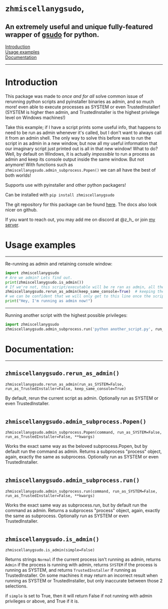 `zhmiscellanygsudo`,
===


An extremely useful and unique fully-featured wrapper of [gsudo](https://github.com/gerardog/gsudo) for python.
---

[Introduction](https://github.com/zen-ham/zhmiscellanygsudo/tree/master#Introduction) \
[Usage examples](https://github.com/zen-ham/zhmiscellanygsudo/tree/master#Usage-examples) \
[Documentation](https://github.com/zen-ham/zhmiscellanygsudo/tree/master#Documentation)

---

Introduction
===

This package was made to *once and for all* solve common issue of rerunning python scripts and pyinstaller binaries as admin, and so much more! even able to execute processes as SYSTEM or even TrustedInstaller! (SYSTEM is higher then admin, and TrustedInstaller is the highest privilege level on Windows machines!)

Take this example; if I have a script prints some useful info, that happens to need to be run as admin whenever it's called, but I don't want to always call it from an admin shell. The only way to solve this before was to run the script in as admin in a new window, but now all my useful information that our imaginary script just printed out is all in that new window! What to do? Well, by default on Windows, it is actually *impossible* to run a process as admin and keep its console output inside the same window. But not anymore! With functions such as `zhmiscellanygsudo.admin_subprocess.Popen()` we can all have the best of both worlds!

Supports use with pyinstaller and other python packagers!

Can be installed with `pip install zhmiscellanygsudo`

The git repository for this package can be found [here](https://github.com/zen-ham/zhmiscellanygsudo). The docs also look nicer on github.

If you want to reach out, you may add me on discord at @z_h_ or join [my server](https://discord.gg/ThBBAuueVJ).


Usage examples
===
---

Re-running as admin and retaining console window:

```py
import zhmiscellanygsudo
# Are we admin? Lets find out.
print(zhmiscellanygsudo.is_admin())
# If we're not, this script/executable will be re ran as admin, all the while retaining the same console window, as if by magic!
zhmiscellanygsudo.rerun_as_admin(keep_same_console=True)  # keeping the same console window is default behavior if not specified
# we can be confident that we will only get to this line once the script is running with admin.
print("Hey, I'm running as admin now!")
```
---

Running another script with the highest possible privileges:

```py
import zhmiscellanygsudo
zhmiscellanygsudo.admin_subprocess.run('python another_script.py', run_as_TrustedInstaller=True)  # the same high privilege arguments are available for the rerun function too
```




Documentation:
===
---
`zhmiscellanygsudo.rerun_as_admin()`
---

`zhmiscellanygsudo.rerun_as_admin(run_as_SYSTEM=False, run_as_TrustedInstaller=False, keep_same_console=True)`

By default, rerun the current script as admin. Optionally run as SYSTEM or even TrustedInstaller.

#

`zhmiscellanygsudo.admin_subprocess.Popen()`
---

`zhmiscellanygsudo.admin_subprocess.Popen(command, run_as_SYSTEM=False, run_as_TrustedInstaller=False, **kwargs)`

Works the exact same way as the beloved subprocess.Popen, but by default run the command as admin. Returns a subprocess "process" object, again, exactly the same as subprocess. Optionally run as SYSTEM or even TrustedInstaller.

#

`zhmiscellanygsudo.admin_subprocess.run()`
---

`zhmiscellanygsudo.admin_subprocess.run(command, run_as_SYSTEM=False, run_as_TrustedInstaller=False, **kwargs)`

Works the exact same way as subprocess.run, but by default run the command as admin. Returns a subprocess "process" object, again, exactly the same as subprocess. Optionally run as SYSTEM or even TrustedInstaller.

#

`zhmiscellanygsudo.is_admin()`
---

`zhmiscellanygsudo.is_admin(simple=False)`

Returns strings `Normal` if the current process isn't running as admin, returns `Admin` if the process is running with admin, returns `SYSTEM` if the process is running as SYSTEM, and returns `TrustedInstaller` if running as TrustedInstaller. On some machines it may return an incorrect result when running as SYSTEM or TrustedInstaller, but only inaccurate between those 2 selections.

if `simple` is set to True, then it will return False if not running with admin privileges or above, and True if it is.
#
